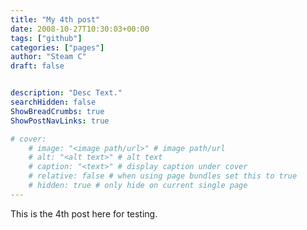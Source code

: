 ```yaml
---
title: "My 4th post"
date: 2008-10-27T10:30:03+00:00
tags: ["github"]
categories: ["pages"]
author: "Steam C"
draft: false


description: "Desc Text."
searchHidden: false
ShowBreadCrumbs: true
ShowPostNavLinks: true

# cover:
    # image: "<image path/url>" # image path/url
    # alt: "<alt text>" # alt text
    # caption: "<text>" # display caption under cover
    # relative: false # when using page bundles set this to true
    # hidden: true # only hide on current single page
---
```


This is the 4th post here for testing.
